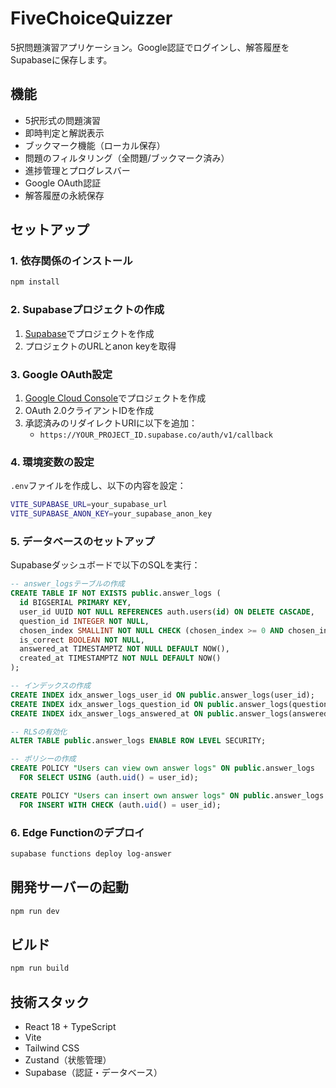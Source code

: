 # FiveChoiceQuizzer

5択問題演習アプリケーション。Google認証でログインし、解答履歴をSupabaseに保存します。

## 機能

- 5択形式の問題演習
- 即時判定と解説表示
- ブックマーク機能（ローカル保存）
- 問題のフィルタリング（全問題/ブックマーク済み）
- 進捗管理とプログレスバー
- Google OAuth認証
- 解答履歴の永続保存

## セットアップ

### 1. 依存関係のインストール

```bash
npm install
```

### 2. Supabaseプロジェクトの作成

1. [Supabase](https://supabase.com)でプロジェクトを作成
2. プロジェクトのURLとanon keyを取得

### 3. Google OAuth設定

1. [Google Cloud Console](https://console.cloud.google.com)でプロジェクトを作成
2. OAuth 2.0クライアントIDを作成
3. 承認済みのリダイレクトURIに以下を追加：
   - `https://YOUR_PROJECT_ID.supabase.co/auth/v1/callback`

### 4. 環境変数の設定

`.env`ファイルを作成し、以下の内容を設定：

```bash
VITE_SUPABASE_URL=your_supabase_url
VITE_SUPABASE_ANON_KEY=your_supabase_anon_key
```

### 5. データベースのセットアップ

Supabaseダッシュボードで以下のSQLを実行：

```sql
-- answer_logsテーブルの作成
CREATE TABLE IF NOT EXISTS public.answer_logs (
  id BIGSERIAL PRIMARY KEY,
  user_id UUID NOT NULL REFERENCES auth.users(id) ON DELETE CASCADE,
  question_id INTEGER NOT NULL,
  chosen_index SMALLINT NOT NULL CHECK (chosen_index >= 0 AND chosen_index <= 4),
  is_correct BOOLEAN NOT NULL,
  answered_at TIMESTAMPTZ NOT NULL DEFAULT NOW(),
  created_at TIMESTAMPTZ NOT NULL DEFAULT NOW()
);

-- インデックスの作成
CREATE INDEX idx_answer_logs_user_id ON public.answer_logs(user_id);
CREATE INDEX idx_answer_logs_question_id ON public.answer_logs(question_id);
CREATE INDEX idx_answer_logs_answered_at ON public.answer_logs(answered_at);

-- RLSの有効化
ALTER TABLE public.answer_logs ENABLE ROW LEVEL SECURITY;

-- ポリシーの作成
CREATE POLICY "Users can view own answer logs" ON public.answer_logs
  FOR SELECT USING (auth.uid() = user_id);

CREATE POLICY "Users can insert own answer logs" ON public.answer_logs
  FOR INSERT WITH CHECK (auth.uid() = user_id);
```

### 6. Edge Functionのデプロイ

```bash
supabase functions deploy log-answer
```

## 開発サーバーの起動

```bash
npm run dev
```

## ビルド

```bash
npm run build
```

## 技術スタック

- React 18 + TypeScript
- Vite
- Tailwind CSS
- Zustand（状態管理）
- Supabase（認証・データベース）